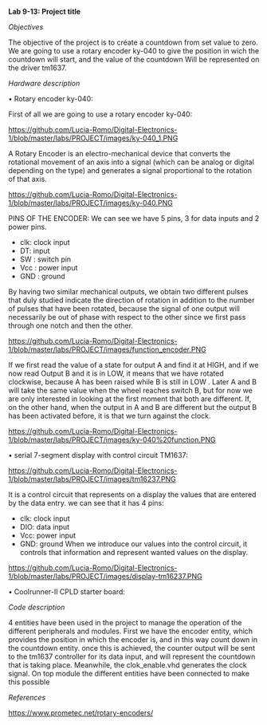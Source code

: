 **Lab 9-13: Project title**

*Objectives*

The objective of the project is to créate a countdown from set value to zero. We are going to use a rotary encoder ky-040 to give the position in wich the countdown will start, and the value of the countdown Will be represented on the driver tm1637.

*Hardware description*

•	Rotary encoder ky-040:

First of all we are going to use a rotary encoder ky-040:

https://github.com/Lucia-Romo/Digital-Electronics-1/blob/master/labs/PROJECT/images/ky-040_1.PNG

A Rotary Encoder is an electro-mechanical device that converts the rotational movement of an axis into a signal (which can be analog or digital depending on the type) and generates a signal proportional to the rotation of that axis.

https://github.com/Lucia-Romo/Digital-Electronics-1/blob/master/labs/PROJECT/images/ky-040.PNG

PINS OF THE ENCODER: 
We can see we have 5 pins, 3 for data inputs and 2 power pins.
- clk: clock input
- DT: input
- SW : switch pin
- Vcc : power input
- GND : ground

By having two similar mechanical outputs, we obtain two different pulses that duly studied indicate the direction of rotation in addition to the number of pulses that have been rotated, because the signal of one output will necessarily be out of phase with respect to the other since we first pass through one notch and then the other.

https://github.com/Lucia-Romo/Digital-Electronics-1/blob/master/labs/PROJECT/images/function_encoder.PNG

If we first read the value of a state for output A and find it at HIGH, and if we now read Output B and it is in LOW, it means that we have rotated clockwise, because A has been raised while B is still in LOW . Later A and B will take the same value when the wheel reaches switch B, but for now we are only interested in looking at the first moment that both are different. If, on the other hand, when the output in A and B are different but the output B has been activated before, it is that we turn against the clock.

https://github.com/Lucia-Romo/Digital-Electronics-1/blob/master/labs/PROJECT/images/ky-040%20function.PNG


•	serial 7-segment display with control circuit TM1637:

https://github.com/Lucia-Romo/Digital-Electronics-1/blob/master/labs/PROJECT/images/tm16237.PNG

It is a control circuit that represents on a display the values that are entered by the data entry.
we can see that it has 4 pins:
- clk: clock input
- DIO: data input
- Vcc: power input
- GND: ground
When we introduce our values into the control circuit, it controls that information and represent wanted values on the display.

https://github.com/Lucia-Romo/Digital-Electronics-1/blob/master/labs/PROJECT/images/display-tm16237.PNG

•	Coolrunner-II CPLD starter board:

*Code description*

4 entities have been used in the project to manage the operation of the different peripherals and modules. First we have the encoder entity, which provides the position in which the encoder is, and in this way count down in the countdown entity. once this is achieved, the counter output will be sent to the tm1637 controller for its data input, and will represent the countdown that is taking place.
Meanwhile, the clok_enable.vhd generates the clock signal.
On top module the different entities have been connected to make this possible



*References*

https://www.prometec.net/rotary-encoders/
